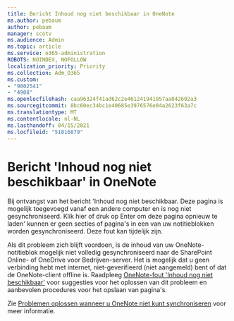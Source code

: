 ```yaml
---
title: Bericht Inhoud nog niet beschikbaar in OneNote
ms.author: pebaum
author: pebaum
manager: scotv
ms.audience: Admin
ms.topic: article
ms.service: o365-administration
ROBOTS: NOINDEX, NOFOLLOW
localization_priority: Priority
ms.collection: Adm_O365
ms.custom:
- "9002541"
- "4908"
ms.openlocfilehash: caa96324f41ad62c2e461241941957aa042602a3
ms.sourcegitcommit: 8bc60ec34bc1e40685e3976576e04a2623f63a7c
ms.translationtype: MT
ms.contentlocale: nl-NL
ms.lasthandoff: 04/15/2021
ms.locfileid: "51816879"
---
```

# <a name="content-not-yet-available-message-in-onenote"></a>Bericht 'Inhoud nog niet beschikbaar' in OneNote

Bij ontvangst van het bericht 'Inhoud nog niet beschikbaar. Deze pagina is mogelijk toegevoegd vanaf een andere computer en is nog niet gesynchroniseerd. Klik hier of druk op Enter om deze pagina opnieuw te laden' kunnen er geen secties of pagina's in een van uw notitieblokken worden gesynchroniseerd. Deze fout kan tijdelijk zijn.

Als dit probleem zich blijft voordoen, is de inhoud van uw OneNote-notitieblok mogelijk niet volledig gesynchroniseerd naar de SharePoint Online- of OneDrive voor Bedrijven-server. Het is mogelijk dat u geen verbinding hebt met internet, niet-geverifieerd (niet aangemeld) bent of dat de OneNote-client offline is. Raadpleeg [OneNote-fout 'Inhoud nog niet beschikbaar'](https://docs.microsoft.com/office/troubleshoot/onenote/onenote-error-content-not-yet-available) voor suggesties voor het oplossen van dit probleem en aanbevolen procedures voor het opslaan van pagina's.

Zie [Problemen oplossen wanneer u OneNote niet kunt synchroniseren](https://support.office.com/article/Fix-issues-when-you-can-t-sync-OneNote-299495ef-66d1-448f-90c1-b785a6968d45) voor meer informatie.
